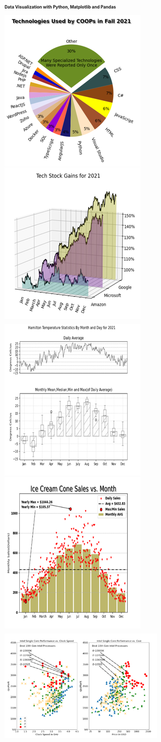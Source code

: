 
 <h4>Data Visualization with Python, Matplotlib and Pandas</h4>

<img src="screenshots/piechart.PNG" title="Hamilton Temperature 2021" height= 500 width= 450><img src="screenshots/stock.PNG" title="Hamilton Temperature 2021" width= 450 height= 500>


<img src="screenshots/temperature.PNG" title="Hamilton Temperature 2021" height= 500 width= 450><img src="screenshots/ice%20cream.PNG" title="Hamilton Temperature 2021" height= 500 width= 450>



<img src="screenshots/cpu.PNG" title="Hamilton Temperature 2021" >


